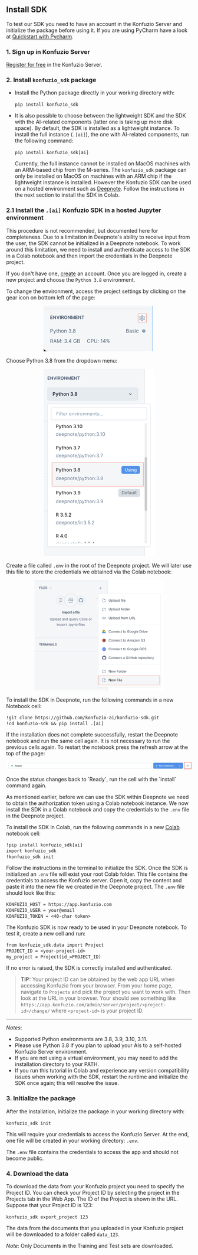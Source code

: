 ## Install SDK

To test our SDK you need to have an account in the Konfuzio Server and initialize the package before using it. If you 
are using PyCharm have a look at [Quickstart with Pycharm](quickstart_pycharm.html).

### 1. Sign up in Konfuzio Server

[Register for free](https://app.konfuzio.com/accounts/signup/) in the Konfuzio Server.

### 2. Install `konfuzio_sdk` package

* Install the Python package directly in your working directory with:

  `pip install konfuzio_sdk`

* It is also possible to choose between the lightweight SDK and the SDK with the AI-related components (latter one is 
taking up more disk space). By default, the SDK is installed as a lightweight instance. To install the full instance (`.[ai]`), the one with AI-related components, run the following command:

  `pip install konfuzio_sdk[ai]`
  
  Currently, the full instance cannot be installed on MacOS machines with an ARM-based chip from the M-series. The `konfuzio_sdk` package can only be installed on MacOS on machines with an ARM chip if the lightweight instance is installed. However the Konfuzio SDK can be used on a hosted environment such as [Deepnote](https://deepnote.com/). Follow the instructions in the next section to install the SDK in Colab.

### 2.1 Install the `.[ai]` Konfuzio SDK in a hosted Jupyter environment
This procedure is not recommended, but documented here for completeness. Due to a limitation in Deepnote's ability to receive input from the user, the SDK cannot be initialized in a Deepnote notebook. To work around this limitation, we need to install and authenticate access to the SDK in a Colab notebook and then import the credentials in the Deepnote project.

If you don't have one, [create](https://deepnote.com/sign-up) an account. Once you are logged in, create a new project and choose the `Python 3.8` environment.

To change the environment, access the project settings by clicking on the gear icon on bottom left of the page:
<p align="center">
  <img src="img/deepnote-env.png" width=300 alt="Deepnote environment settings">
</p>

Choose Python 3.8 from the dropdown menu:
<p align="center">
  <img src="img/deepnote-python.png" width=300 alt="Deepnote python version">
</p>

Create a file called `.env` in the root of the Deepnote project. We will later use this file to store the credentials we obtained via the Colab notebook:
<p align="center">
  <img src="img/deepnote-newfile.png" width=350 alt="Deepnote create file">
</p>

To install the SDK in Deepnote, run the following commands in a new Notebook cell:
```
!git clone https://github.com/konfuzio-ai/konfuzio-sdk.git
!cd konfuzio-sdk && pip install .[ai]
```

If the installation does not complete successfully, restart the Deepnote notebook and run the same cell again. It is not necessary to run the previous cells again. To restart the notebook press the refresh arrow at the top of the page:
<p align="center">
  <img src="img/deepnote-refresh.png" alt="Deepnote refresh">
</p>
Once the status changes back to `Ready`, run the cell with the `install` command again.

As mentioned earlier, before we can use the SDK within Deepnote we need to obtain the authorization token using a Colab notebook instance. We now install the SDK in a Colab notebook and copy the credentials to the `.env` file in the Deepnote project.

To install the SDK in Colab, run the following commands in a new [Colab](https://colab.research.google.com/) notebook cell:
```
!pip install konfuzio_sdk[ai]
import konfuzio_sdk
!konfuzio_sdk init
```
Follow the instructions in the terminal to initialize the SDK. Once the SDK is initialized an `.env` file will exist your root Colab folder. This file contains the credentials to access the Konfuzio server. Open it, copy the content and paste it into the new file we created in the Deepnote project. The `.env` file should look like this:
```
KONFUZIO_HOST = https://app.konfuzio.com
KONFUZIO_USER = your@email
KONFUZIO_TOKEN = <40-char token>
```

The Konfuzio SDK is now ready to be used in your Deepnote notebook. To test it, create a new cell and run:
```
from konfuzio_sdk.data import Project
PROJECT_ID = <your-project-id>
my_project = Project(id_=PROJECT_ID)
```
If no error is raised, the SDK is correctly installed and authenticated.

> **TIP:**
  Your project ID can be obtained by the web app URL when accessing Konfuzio from your browser. From your home page, navigate to `Projects` and pick the project you want to work with. Then look at the URL in your browser. Your should see something like `https://app.konfuzio.com/admin/server/project/<project-id>/change/` where `<project-id>` is your project ID.
 
---

*Notes*:

* Supported Python environments are 3.8, 3.9, 3.10, 3.11.
* Please use Python 3.8 if you plan to upload your AIs to a self-hosted Konfuzio Server environment. 
* If you are not using a virtual environment, you may need to add the installation directory to your PATH.
* If you run this tutorial in Colab and experience any version compatibility issues when working with the SDK, restart 
the runtime and initialize the SDK once again; this will resolve the issue.

### 3. Initialize the package

After the installation, initialize the package in your working directory with:

`konfuzio_sdk init`

This will require your credentials to access the Konfuzio Server.
At the end, one file will be created in your working directory: `.env`.

The `.env` file contains the credentials to access the app and should not become public.

### 4. Download the data

To download the data from your Konfuzio project you need to specify the Project ID.
You can check your Project ID by selecting the project in the Projects tab in the Web App.
The ID of the Project is shown in the URL. Suppose that your Project ID is 123:

`konfuzio_sdk export_project 123`

The data from the documents that you uploaded in your Konfuzio project will be downloaded to a folder called `data_123`.

*Note*:
Only Documents in the Training and Test sets are downloaded.
